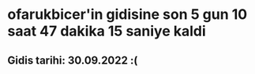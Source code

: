 # ofarukbicer'in gidisine son 5 gun 10 saat 47 dakika 15 saniye kaldi

## Gidis tarihi: 30.09.2022 :(